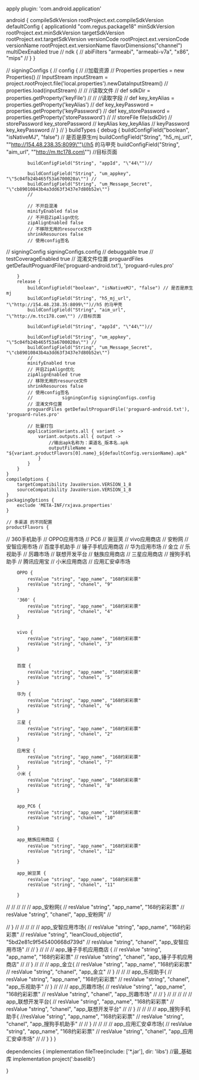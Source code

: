 apply plugin: 'com.android.application'

android {
    compileSdkVersion rootProject.ext.compileSdkVersion
    defaultConfig {
        applicationId "com.regus.package18"
        minSdkVersion rootProject.ext.minSdkVersion
        targetSdkVersion rootProject.ext.targetSdkVersion
        versionCode rootProject.ext.versionCode
        versionName rootProject.ext.versionName
        flavorDimensions("channel")
        multiDexEnabled true
//        ndk {
//            abiFilters "armeabi", "armeabi-v7a", "x86", "mips"
//        }
    }

//    signingConfigs {
//        config {
//            //加载资源
//            Properties properties = new Properties()
//            InputStream inputStream = project.rootProject.file('local.properties').newDataInputStream()
//            properties.load(inputStream)
//
//            //读取文件
//            def sdkDir = properties.getProperty('keyFile')
//
//            //读取字段
//            def key_keyAlias = properties.getProperty('keyAlias')
//            def key_keyPassword = properties.getProperty('keyPassword')
//            def key_storePassword = properties.getProperty('storePassword')
//
//            storeFile file(sdkDir)
//            storePassword key_storePassword
//            keyAlias key_keyAlias
//            keyPassword key_keyPassword
//        }
//    }
    buildTypes {
        debug {
            buildConfigField("boolean", "isNativeMJ", "false") // 是否是原生mj
            buildConfigField("String", "h5_mj_url", "\"http://154.48.238.35:8099\"")//h5 的马甲壳
            buildConfigField("String", "aim_url", "\"http://m.ttc178.com\"") //目标页面

            buildConfigField("String", "appId", "\"44\"")//

            buildConfigField("String", "um_appkey", "\"5c04fb24b465f53a6700020a\"") //
            buildConfigField("String", "um_Message_Secret", "\"cb89010843b4a3dd63f3437e7d80b52e\"")
            //

            // 不开启混淆
            minifyEnabled false
            // 不开启ZipAlign优化
            zipAlignEnabled false
            // 不移除无用的resource文件
            shrinkResources false
            // 使用config签名
//            signingConfig signingConfigs.config
//            debuggable true
//            testCoverageEnabled true
            // 混淆文件位置
            proguardFiles getDefaultProguardFile('proguard-android.txt'), 'proguard-rules.pro'

        }
        release {
            buildConfigField("boolean", "isNativeMJ", "false") // 是否是原生mj
            buildConfigField("String", "h5_mj_url", "\"http://154.48.238.35:8099\"")//h5 的马甲壳
            buildConfigField("String", "aim_url", "\"http://m.ttc178.com\"") //目标页面

            buildConfigField("String", "appId", "\"44\"")//

            buildConfigField("String", "um_appkey", "\"5c04fb24b465f53a6700020a\"") //
            buildConfigField("String", "um_Message_Secret", "\"cb89010843b4a3dd63f3437e7d80b52e\"")
            //
            minifyEnabled true
            // 开启ZipAlign优化
            zipAlignEnabled true
            // 移除无用的resource文件
            shrinkResources false
            // 使用config签名
            //           signingConfig signingConfigs.config
            // 混淆文件位置
            proguardFiles getDefaultProguardFile('proguard-android.txt'), 'proguard-rules.pro'

            // 批量打包
            applicationVariants.all { variant ->
                variant.outputs.all { output ->
                    //输出apk名称为：渠道名_版本名.apk
                    outputFileName = "${variant.productFlavors[0].name}_${defaultConfig.versionName}.apk"
                }
            }
        }
    }
    compileOptions {
        targetCompatibility JavaVersion.VERSION_1_8
        sourceCompatibility JavaVersion.VERSION_1_8
    }
    packagingOptions {
        exclude 'META-INF/rxjava.properties'
    }

    // 多渠道 的不同配置
    productFlavors {

//        360手机助手
//        OPPO应用市场
//        PC6
//        豌豆荚
//        vivo应用商店
//        安粉网
//        安智应用市场
//        百度手机助手
//        锤子手机应用商店
//        华为应用市场
//        金立
//        乐视助手
//        厉趣市场
//        联想开发平台
//        魅族应用商店
//        三星应用商店
//        搜狗手机助手
//        腾讯应用宝
//        小米应用商店
//        应用汇安卓市场


        OPPO {
            resValue "string", "app_name", "168约彩彩票"
            resValue "string", "chanel", "9"
        }

        '360' {
            resValue "string", "app_name", "168约彩彩票"
            resValue "string", "chanel", "4"
        }


        vivo {
            resValue "string", "app_name", "168约彩彩票"
            resValue "string", "chanel", "3"
        }


        百度 {
            resValue "string", "app_name", "168约彩彩票"
            resValue "string", "chanel", "5"
        }

        华为 {
            resValue "string", "app_name", "168约彩彩票"
            resValue "string", "chanel", "6"
        }

        三星 {
            resValue "string", "app_name", "168约彩彩票"
            resValue "string", "chanel", "2"
        }

        应用宝 {
            resValue "string", "app_name", "168约彩彩票"
            resValue "string", "chanel", "7"
        }
        小米 {
            resValue "string", "app_name", "168约彩彩票"
            resValue "string", "chanel", "8"
        }


        app_PC6 {
            resValue "string", "app_name", "168约彩彩票"
            resValue "string", "chanel", "10"

        }

        app_魅族应用商店 {
            resValue "string", "app_name", "168约彩彩票"
            resValue "string", "chanel", "12"

        }

        app_豌豆荚 {
            resValue "string", "app_name", "168约彩彩票"
            resValue "string", "chanel", "11"

        }

//
//
//
//
//        app_安粉网{
//        resValue "string", "app_name", "168约彩彩票"
//            resValue "string", "chanel", "app_安粉网"
//

//        }
//
//
//
//
//        app_安智应用市场{
//        resValue "string", "app_name", "168约彩彩票"
//        resValue "string", "leanCloud_objectId", "5bd2e81c9f545400668d739d"
//            resValue "string", "chanel", "app_安智应用市场"
//
//        }
//
//
//        app_锤子手机应用商店 {
//        resValue "string", "app_name", "168约彩彩票"
//            resValue "string", "chanel", "app_锤子手机应用商店"
//
//        }
//
//
//        app_金立{
//        resValue "string", "app_name", "168约彩彩票"
//            resValue "string", "chanel", "app_金立"
//        }
//
//
//        app_乐视助手{
//        resValue "string", "app_name", "168约彩彩票"
//            resValue "string", "chanel", "app_乐视助手"
//        }
//
//
//        app_厉趣市场{
//        resValue "string", "app_name", "168约彩彩票"
//            resValue "string", "chanel", "app_厉趣市场"
//
//        }
//
//
//
//
//        app_联想开发平台{
//        resValue "string", "app_name", "168约彩彩票"
//            resValue "string", "chanel", "app_联想开发平台"
//
//        }
//
//
//
//        app_搜狗手机助手{
        //resValue "string", "app_name", "168约彩彩票"
//            resValue "string", "chanel", "app_搜狗手机助手"
//
//        }
//
//
//
//        app_应用汇安卓市场{
//        resValue "string", "app_name", "168约彩彩票"
//            resValue "string", "chanel", "app_应用汇安卓市场"
//
//        }
    }
}

dependencies {
    implementation fileTree(include: ['*.jar'], dir: 'libs')
    //最_基础库
    implementation project(':baselib')

}
